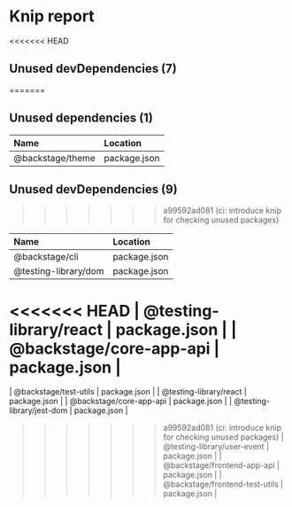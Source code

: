 # Knip report

<<<<<<< HEAD
## Unused devDependencies (7)
=======
## Unused dependencies (1)

| Name             | Location     |
|:-----------------|:-------------|
| @backstage/theme | package.json |

## Unused devDependencies (9)
>>>>>>> a99592ad081 (ci: introduce knip for checking unused packages)

| Name                           | Location     |
|:-------------------------------|:-------------|
| @backstage/cli                 | package.json |
| @testing-library/dom           | package.json |
<<<<<<< HEAD
| @testing-library/react         | package.json |
| @backstage/core-app-api        | package.json |
=======
| @backstage/test-utils          | package.json |
| @testing-library/react         | package.json |
| @backstage/core-app-api        | package.json |
| @testing-library/jest-dom      | package.json |
>>>>>>> a99592ad081 (ci: introduce knip for checking unused packages)
| @testing-library/user-event    | package.json |
| @backstage/frontend-app-api    | package.json |
| @backstage/frontend-test-utils | package.json |

